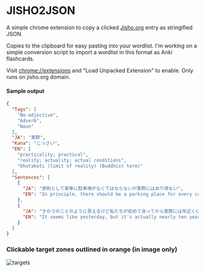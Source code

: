 # JISHO2JSON

A simple chrome extension to copy a clicked [Jisho.org](http://jisho.org) entry as stringified JSON. 

Copies to the clipboard for easy pasting into your wordlist. I'm working on a simple conversion script to import a wordlist in this format as Anki flashcards.

Visit [chrome://extensions](chrome://extensions) and "Load Unpacked Extension" to enable. Only runs on jisho.org domain.

#### Sample output
```json
{
  "Tags": [
    "No-adjective", 
    "Adverb", 
    "Noun"
  ],
  "JA": "実際",
  "Kana": "じっさい",
  "EN": [
    "practicality; practical", 
    "reality; actuality; actual conditions", 
    "bhutakoti (limit of reality) (Buddhist term)"
  ],
  "Sentences": [
    {
      "JA": "原則として客車に駐車場がなくてはならないが実際にはあり得ない",
      "EN": "In principle, there should be a parking place for every car. In practice, this is not true."
    }, 
    {
      "JA": "きのうのことのように思えるけど私たちが初めて会ってから実際には年近くになるんですね",
      "EN": "It seems like yesterday, but it's actually nearly ten years since we first met."
    }
  ]
}

```
### Clickable target zones outlined in orange (in image only)
![targets](http://djtb.github.io/jisho2json/img/targets.png)
